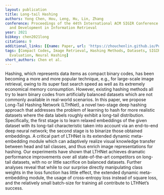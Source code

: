 ```yaml
---
layout: publication
title: Long-tail Hashing
authors: Yong Chen, Hou, Leng, Hu, Lin, Zhang
conference: Proceedings of the 44th International ACM SIGIR Conference on Research
  and Development in Information Retrieval
year: 2021
bibkey: chen2021long
citations: 9
additional_links: [{name: Paper, url: 'https://zhouchenlin.github.io/Publications/2021-SIGIR-Hashing.pdf'}]
tags: [Compact Codes, Image Retrieval, Hashing Methods, Datasets, SIGIR, Scalability,
  Evaluation, Neural Hashing]
short_authors: Chen et al.
---
```

Hashing, which represents data items as compact binary codes, has
been becoming a more and more popular technique, e.g., for large-scale image retrieval, owing to its super fast search speed as well
as its extremely economical memory consumption. However, existing hashing methods all try to learn binary codes from artificially
balanced datasets which are not commonly available in real-world
scenarios. In this paper, we propose Long-Tail Hashing Network
(LTHNet), a novel two-stage deep hashing approach that addresses
the problem of learning to hash for more realistic datasets where
the data labels roughly exhibit a long-tail distribution. Specifically,
the first stage is to learn relaxed embeddings of the given dataset
with its long-tail characteristic taken into account via an end-to-end deep neural network; the second stage is to binarize those
obtained embeddings. A critical part of LTHNet is its extended dynamic meta-embedding module which can adaptively realize visual
knowledge transfer between head and tail classes, and thus enrich
image representations for hashing. Our experiments have shown
that LTHNet achieves dramatic performance improvements over all
state-of-the-art competitors on long-tail datasets, with no or little
sacrifice on balanced datasets. Further analyses reveal that while to
our surprise directly manipulating class weights in the loss function
has little effect, the extended dynamic meta-embedding module, the
usage of cross-entropy loss instead of square loss, and the relatively
small batch-size for training all contribute to LTHNet’s success.